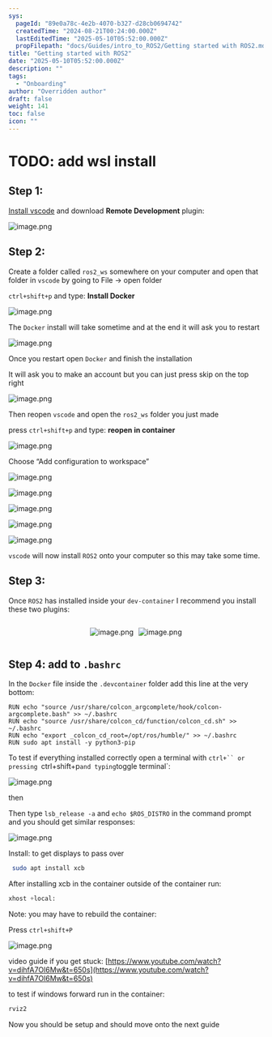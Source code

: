 ```yaml
---
sys:
  pageId: "89e0a78c-4e2b-4070-b327-d28cb0694742"
  createdTime: "2024-08-21T00:24:00.000Z"
  lastEditedTime: "2025-05-10T05:52:00.000Z"
  propFilepath: "docs/Guides/intro_to_ROS2/Getting started with ROS2.md"
title: "Getting started with ROS2"
date: "2025-05-10T05:52:00.000Z"
description: ""
tags:
  - "Onboarding"
author: "Overridden author"
draft: false
weight: 141
toc: false
icon: ""
---
```


# TODO: add wsl install

## Step 1:

[Install vscode](https://code.visualstudio.com/download) and download **Remote Development** plugin:

![image.png](https://prod-files-secure.s3.us-west-2.amazonaws.com/d518164a-d88e-44d1-a4ee-3adb3bd8bce0/efb52993-1881-4a40-b95e-6f020334f022/image.png?X-Amz-Algorithm=AWS4-HMAC-SHA256&X-Amz-Content-Sha256=UNSIGNED-PAYLOAD&X-Amz-Credential=ASIAZI2LB466SU52JFEO%2F20250513%2Fus-west-2%2Fs3%2Faws4_request&X-Amz-Date=20250513T070946Z&X-Amz-Expires=3600&X-Amz-Security-Token=IQoJb3JpZ2luX2VjED8aCXVzLXdlc3QtMiJGMEQCIBmJ%2B0jL1g0ry7QpLLSW1Z3VnFPm7iCA%2Fyk%2FADTkKF5eAiBqO%2BTsinAODhD5WqUPDVEG4vyaSW0%2BuU7MgKuSIJlVUyqIBAjo%2F%2F%2F%2F%2F%2F%2F%2F%2F%2F8BEAAaDDYzNzQyMzE4MzgwNSIMbWLetnV0XqeOWH4cKtwDl0q5hzKVJ1gY0vPJ13kPJDnTLC3l9jSXZU8xzLDV5OJk24KpHVzoCY041gsScWnUZx5sL8zjMJ1QiC6ei%2BwW0AgSWHjrmkIeMobH4Hma0TMGBFrLmL6ZHmPfJhi533adNy7X587jAQ%2BuwAnNQoGLeI%2B0bznOq3YrcAwX82cE27bN1yScrBYY3zUE1wWs4NoKKlhA8zokfYaLYJC2rgxQ5wah3ONCBSs1co2v3Gg9Qv88QaVjoOkVbBlBxNSCLAsFjAcvcR62%2FURpnKnLVBWaKf2PbJMvAmVgBMtI6sf1nhviO5KRYOXdKpUZBJ9zbDDn2cq7YQY8M26TKmzvYja3lDt2WwvhKIC8%2FHBVw%2FezqHYSFgJGCtjkG1zdrLyUthHTVjJoHj8CrvSrtEyhyhQgv3a0U%2F7%2BWQo7qK%2Fl1nINCnKN%2By9LyTwupdzRLF0DZGzvoP8AMHNs2%2F8pNV4ZEPyi4nb%2F%2BpnGicTRUbV3v%2BJmhBtSbOYRgxPIED0gEhauvgw700qynDr1F8%2ByKQHK%2FJyQANkr4mtxHyHfE0FWK3kUV0qYTJ0Gx3t%2BbT3OCfRenxwxU4jzf8Zq2FnI72jYp5QVdPppxmhkc5cemKH9axjfAEOPaPevHF3k%2FvDzjNUw%2FNmLwQY6pgFBaaEOI0zpgMENe2%2BE51WF22WQX74cicYQjG%2BLRmHEnc21DHAOO0RWc8S4spSTKQduS%2B6fIO9d8HM85AE7%2BrFMBwlvZ0DQQamMDSxAq9lNSWQ2UrS58yQtErKf5InXc9l8PKAJMcSHaZJKEDaX%2BWucuoPYoBP6pyw0LqzwOixg7DUnOXFKDpzKMs9i3xiyExAbBZ9u7WwgBNcyHM9JNQE1qZyWPqLA&X-Amz-Signature=d586410b83506677929572eb3150d65d4bef1a8769e1ee3d46dd21bcf7d3ecac&X-Amz-SignedHeaders=host&x-id=GetObject)

## Step 2:

Create a folder called `ros2_ws` somewhere on your computer and open that folder in `vscode` by going to File → open folder 

`ctrl+shift+p` and type: **Install Docker**

![image.png](https://prod-files-secure.s3.us-west-2.amazonaws.com/d518164a-d88e-44d1-a4ee-3adb3bd8bce0/2269dc0e-1cd5-47ff-bceb-c04ad9b2eab0/image.png?X-Amz-Algorithm=AWS4-HMAC-SHA256&X-Amz-Content-Sha256=UNSIGNED-PAYLOAD&X-Amz-Credential=ASIAZI2LB466SU52JFEO%2F20250513%2Fus-west-2%2Fs3%2Faws4_request&X-Amz-Date=20250513T070946Z&X-Amz-Expires=3600&X-Amz-Security-Token=IQoJb3JpZ2luX2VjED8aCXVzLXdlc3QtMiJGMEQCIBmJ%2B0jL1g0ry7QpLLSW1Z3VnFPm7iCA%2Fyk%2FADTkKF5eAiBqO%2BTsinAODhD5WqUPDVEG4vyaSW0%2BuU7MgKuSIJlVUyqIBAjo%2F%2F%2F%2F%2F%2F%2F%2F%2F%2F8BEAAaDDYzNzQyMzE4MzgwNSIMbWLetnV0XqeOWH4cKtwDl0q5hzKVJ1gY0vPJ13kPJDnTLC3l9jSXZU8xzLDV5OJk24KpHVzoCY041gsScWnUZx5sL8zjMJ1QiC6ei%2BwW0AgSWHjrmkIeMobH4Hma0TMGBFrLmL6ZHmPfJhi533adNy7X587jAQ%2BuwAnNQoGLeI%2B0bznOq3YrcAwX82cE27bN1yScrBYY3zUE1wWs4NoKKlhA8zokfYaLYJC2rgxQ5wah3ONCBSs1co2v3Gg9Qv88QaVjoOkVbBlBxNSCLAsFjAcvcR62%2FURpnKnLVBWaKf2PbJMvAmVgBMtI6sf1nhviO5KRYOXdKpUZBJ9zbDDn2cq7YQY8M26TKmzvYja3lDt2WwvhKIC8%2FHBVw%2FezqHYSFgJGCtjkG1zdrLyUthHTVjJoHj8CrvSrtEyhyhQgv3a0U%2F7%2BWQo7qK%2Fl1nINCnKN%2By9LyTwupdzRLF0DZGzvoP8AMHNs2%2F8pNV4ZEPyi4nb%2F%2BpnGicTRUbV3v%2BJmhBtSbOYRgxPIED0gEhauvgw700qynDr1F8%2ByKQHK%2FJyQANkr4mtxHyHfE0FWK3kUV0qYTJ0Gx3t%2BbT3OCfRenxwxU4jzf8Zq2FnI72jYp5QVdPppxmhkc5cemKH9axjfAEOPaPevHF3k%2FvDzjNUw%2FNmLwQY6pgFBaaEOI0zpgMENe2%2BE51WF22WQX74cicYQjG%2BLRmHEnc21DHAOO0RWc8S4spSTKQduS%2B6fIO9d8HM85AE7%2BrFMBwlvZ0DQQamMDSxAq9lNSWQ2UrS58yQtErKf5InXc9l8PKAJMcSHaZJKEDaX%2BWucuoPYoBP6pyw0LqzwOixg7DUnOXFKDpzKMs9i3xiyExAbBZ9u7WwgBNcyHM9JNQE1qZyWPqLA&X-Amz-Signature=a4ec0f7f615fd822ca2fbc1cb5353f957da12b3c89e547fb1a15ab38260935da&X-Amz-SignedHeaders=host&x-id=GetObject)

The `Docker` install will take sometime and at the end it will ask you to restart

![image.png](https://prod-files-secure.s3.us-west-2.amazonaws.com/d518164a-d88e-44d1-a4ee-3adb3bd8bce0/ed233f78-be33-4b1f-b89c-9c346c0e961e/image.png?X-Amz-Algorithm=AWS4-HMAC-SHA256&X-Amz-Content-Sha256=UNSIGNED-PAYLOAD&X-Amz-Credential=ASIAZI2LB466SU52JFEO%2F20250513%2Fus-west-2%2Fs3%2Faws4_request&X-Amz-Date=20250513T070946Z&X-Amz-Expires=3600&X-Amz-Security-Token=IQoJb3JpZ2luX2VjED8aCXVzLXdlc3QtMiJGMEQCIBmJ%2B0jL1g0ry7QpLLSW1Z3VnFPm7iCA%2Fyk%2FADTkKF5eAiBqO%2BTsinAODhD5WqUPDVEG4vyaSW0%2BuU7MgKuSIJlVUyqIBAjo%2F%2F%2F%2F%2F%2F%2F%2F%2F%2F8BEAAaDDYzNzQyMzE4MzgwNSIMbWLetnV0XqeOWH4cKtwDl0q5hzKVJ1gY0vPJ13kPJDnTLC3l9jSXZU8xzLDV5OJk24KpHVzoCY041gsScWnUZx5sL8zjMJ1QiC6ei%2BwW0AgSWHjrmkIeMobH4Hma0TMGBFrLmL6ZHmPfJhi533adNy7X587jAQ%2BuwAnNQoGLeI%2B0bznOq3YrcAwX82cE27bN1yScrBYY3zUE1wWs4NoKKlhA8zokfYaLYJC2rgxQ5wah3ONCBSs1co2v3Gg9Qv88QaVjoOkVbBlBxNSCLAsFjAcvcR62%2FURpnKnLVBWaKf2PbJMvAmVgBMtI6sf1nhviO5KRYOXdKpUZBJ9zbDDn2cq7YQY8M26TKmzvYja3lDt2WwvhKIC8%2FHBVw%2FezqHYSFgJGCtjkG1zdrLyUthHTVjJoHj8CrvSrtEyhyhQgv3a0U%2F7%2BWQo7qK%2Fl1nINCnKN%2By9LyTwupdzRLF0DZGzvoP8AMHNs2%2F8pNV4ZEPyi4nb%2F%2BpnGicTRUbV3v%2BJmhBtSbOYRgxPIED0gEhauvgw700qynDr1F8%2ByKQHK%2FJyQANkr4mtxHyHfE0FWK3kUV0qYTJ0Gx3t%2BbT3OCfRenxwxU4jzf8Zq2FnI72jYp5QVdPppxmhkc5cemKH9axjfAEOPaPevHF3k%2FvDzjNUw%2FNmLwQY6pgFBaaEOI0zpgMENe2%2BE51WF22WQX74cicYQjG%2BLRmHEnc21DHAOO0RWc8S4spSTKQduS%2B6fIO9d8HM85AE7%2BrFMBwlvZ0DQQamMDSxAq9lNSWQ2UrS58yQtErKf5InXc9l8PKAJMcSHaZJKEDaX%2BWucuoPYoBP6pyw0LqzwOixg7DUnOXFKDpzKMs9i3xiyExAbBZ9u7WwgBNcyHM9JNQE1qZyWPqLA&X-Amz-Signature=29d4507fec82683d6116ddf2a89c1fa1a34cbd57183c693b00540df813c0bed4&X-Amz-SignedHeaders=host&x-id=GetObject)

Once you restart open `Docker` and finish the installation

It will ask you to make an account but you can just press skip on the top right

![image.png](https://prod-files-secure.s3.us-west-2.amazonaws.com/d518164a-d88e-44d1-a4ee-3adb3bd8bce0/21010ad9-1659-4fd9-9f59-9932a09b2a3d/image.png?X-Amz-Algorithm=AWS4-HMAC-SHA256&X-Amz-Content-Sha256=UNSIGNED-PAYLOAD&X-Amz-Credential=ASIAZI2LB466SU52JFEO%2F20250513%2Fus-west-2%2Fs3%2Faws4_request&X-Amz-Date=20250513T070946Z&X-Amz-Expires=3600&X-Amz-Security-Token=IQoJb3JpZ2luX2VjED8aCXVzLXdlc3QtMiJGMEQCIBmJ%2B0jL1g0ry7QpLLSW1Z3VnFPm7iCA%2Fyk%2FADTkKF5eAiBqO%2BTsinAODhD5WqUPDVEG4vyaSW0%2BuU7MgKuSIJlVUyqIBAjo%2F%2F%2F%2F%2F%2F%2F%2F%2F%2F8BEAAaDDYzNzQyMzE4MzgwNSIMbWLetnV0XqeOWH4cKtwDl0q5hzKVJ1gY0vPJ13kPJDnTLC3l9jSXZU8xzLDV5OJk24KpHVzoCY041gsScWnUZx5sL8zjMJ1QiC6ei%2BwW0AgSWHjrmkIeMobH4Hma0TMGBFrLmL6ZHmPfJhi533adNy7X587jAQ%2BuwAnNQoGLeI%2B0bznOq3YrcAwX82cE27bN1yScrBYY3zUE1wWs4NoKKlhA8zokfYaLYJC2rgxQ5wah3ONCBSs1co2v3Gg9Qv88QaVjoOkVbBlBxNSCLAsFjAcvcR62%2FURpnKnLVBWaKf2PbJMvAmVgBMtI6sf1nhviO5KRYOXdKpUZBJ9zbDDn2cq7YQY8M26TKmzvYja3lDt2WwvhKIC8%2FHBVw%2FezqHYSFgJGCtjkG1zdrLyUthHTVjJoHj8CrvSrtEyhyhQgv3a0U%2F7%2BWQo7qK%2Fl1nINCnKN%2By9LyTwupdzRLF0DZGzvoP8AMHNs2%2F8pNV4ZEPyi4nb%2F%2BpnGicTRUbV3v%2BJmhBtSbOYRgxPIED0gEhauvgw700qynDr1F8%2ByKQHK%2FJyQANkr4mtxHyHfE0FWK3kUV0qYTJ0Gx3t%2BbT3OCfRenxwxU4jzf8Zq2FnI72jYp5QVdPppxmhkc5cemKH9axjfAEOPaPevHF3k%2FvDzjNUw%2FNmLwQY6pgFBaaEOI0zpgMENe2%2BE51WF22WQX74cicYQjG%2BLRmHEnc21DHAOO0RWc8S4spSTKQduS%2B6fIO9d8HM85AE7%2BrFMBwlvZ0DQQamMDSxAq9lNSWQ2UrS58yQtErKf5InXc9l8PKAJMcSHaZJKEDaX%2BWucuoPYoBP6pyw0LqzwOixg7DUnOXFKDpzKMs9i3xiyExAbBZ9u7WwgBNcyHM9JNQE1qZyWPqLA&X-Amz-Signature=452326525e03988cf04a6a2046521160a2ffff6f16acdc352eb5551a7a29e77b&X-Amz-SignedHeaders=host&x-id=GetObject)

Then reopen `vscode` and open the `ros2_ws` folder you just made

press `ctrl+shift+p` and type: **reopen in container**

![image.png](https://prod-files-secure.s3.us-west-2.amazonaws.com/d518164a-d88e-44d1-a4ee-3adb3bd8bce0/4e93b8c2-41ad-488c-8095-c74205196118/image.png?X-Amz-Algorithm=AWS4-HMAC-SHA256&X-Amz-Content-Sha256=UNSIGNED-PAYLOAD&X-Amz-Credential=ASIAZI2LB466SU52JFEO%2F20250513%2Fus-west-2%2Fs3%2Faws4_request&X-Amz-Date=20250513T070946Z&X-Amz-Expires=3600&X-Amz-Security-Token=IQoJb3JpZ2luX2VjED8aCXVzLXdlc3QtMiJGMEQCIBmJ%2B0jL1g0ry7QpLLSW1Z3VnFPm7iCA%2Fyk%2FADTkKF5eAiBqO%2BTsinAODhD5WqUPDVEG4vyaSW0%2BuU7MgKuSIJlVUyqIBAjo%2F%2F%2F%2F%2F%2F%2F%2F%2F%2F8BEAAaDDYzNzQyMzE4MzgwNSIMbWLetnV0XqeOWH4cKtwDl0q5hzKVJ1gY0vPJ13kPJDnTLC3l9jSXZU8xzLDV5OJk24KpHVzoCY041gsScWnUZx5sL8zjMJ1QiC6ei%2BwW0AgSWHjrmkIeMobH4Hma0TMGBFrLmL6ZHmPfJhi533adNy7X587jAQ%2BuwAnNQoGLeI%2B0bznOq3YrcAwX82cE27bN1yScrBYY3zUE1wWs4NoKKlhA8zokfYaLYJC2rgxQ5wah3ONCBSs1co2v3Gg9Qv88QaVjoOkVbBlBxNSCLAsFjAcvcR62%2FURpnKnLVBWaKf2PbJMvAmVgBMtI6sf1nhviO5KRYOXdKpUZBJ9zbDDn2cq7YQY8M26TKmzvYja3lDt2WwvhKIC8%2FHBVw%2FezqHYSFgJGCtjkG1zdrLyUthHTVjJoHj8CrvSrtEyhyhQgv3a0U%2F7%2BWQo7qK%2Fl1nINCnKN%2By9LyTwupdzRLF0DZGzvoP8AMHNs2%2F8pNV4ZEPyi4nb%2F%2BpnGicTRUbV3v%2BJmhBtSbOYRgxPIED0gEhauvgw700qynDr1F8%2ByKQHK%2FJyQANkr4mtxHyHfE0FWK3kUV0qYTJ0Gx3t%2BbT3OCfRenxwxU4jzf8Zq2FnI72jYp5QVdPppxmhkc5cemKH9axjfAEOPaPevHF3k%2FvDzjNUw%2FNmLwQY6pgFBaaEOI0zpgMENe2%2BE51WF22WQX74cicYQjG%2BLRmHEnc21DHAOO0RWc8S4spSTKQduS%2B6fIO9d8HM85AE7%2BrFMBwlvZ0DQQamMDSxAq9lNSWQ2UrS58yQtErKf5InXc9l8PKAJMcSHaZJKEDaX%2BWucuoPYoBP6pyw0LqzwOixg7DUnOXFKDpzKMs9i3xiyExAbBZ9u7WwgBNcyHM9JNQE1qZyWPqLA&X-Amz-Signature=08f1c6cc6c412b2ab33425ccc7d6cd02807b722f08c2add7182e4f7cd7e1d1b9&X-Amz-SignedHeaders=host&x-id=GetObject)

Choose “Add configuration to workspace”

![image.png](https://prod-files-secure.s3.us-west-2.amazonaws.com/d518164a-d88e-44d1-a4ee-3adb3bd8bce0/9560b282-5060-4989-ba37-97e7b2c22476/image.png?X-Amz-Algorithm=AWS4-HMAC-SHA256&X-Amz-Content-Sha256=UNSIGNED-PAYLOAD&X-Amz-Credential=ASIAZI2LB466SU52JFEO%2F20250513%2Fus-west-2%2Fs3%2Faws4_request&X-Amz-Date=20250513T070946Z&X-Amz-Expires=3600&X-Amz-Security-Token=IQoJb3JpZ2luX2VjED8aCXVzLXdlc3QtMiJGMEQCIBmJ%2B0jL1g0ry7QpLLSW1Z3VnFPm7iCA%2Fyk%2FADTkKF5eAiBqO%2BTsinAODhD5WqUPDVEG4vyaSW0%2BuU7MgKuSIJlVUyqIBAjo%2F%2F%2F%2F%2F%2F%2F%2F%2F%2F8BEAAaDDYzNzQyMzE4MzgwNSIMbWLetnV0XqeOWH4cKtwDl0q5hzKVJ1gY0vPJ13kPJDnTLC3l9jSXZU8xzLDV5OJk24KpHVzoCY041gsScWnUZx5sL8zjMJ1QiC6ei%2BwW0AgSWHjrmkIeMobH4Hma0TMGBFrLmL6ZHmPfJhi533adNy7X587jAQ%2BuwAnNQoGLeI%2B0bznOq3YrcAwX82cE27bN1yScrBYY3zUE1wWs4NoKKlhA8zokfYaLYJC2rgxQ5wah3ONCBSs1co2v3Gg9Qv88QaVjoOkVbBlBxNSCLAsFjAcvcR62%2FURpnKnLVBWaKf2PbJMvAmVgBMtI6sf1nhviO5KRYOXdKpUZBJ9zbDDn2cq7YQY8M26TKmzvYja3lDt2WwvhKIC8%2FHBVw%2FezqHYSFgJGCtjkG1zdrLyUthHTVjJoHj8CrvSrtEyhyhQgv3a0U%2F7%2BWQo7qK%2Fl1nINCnKN%2By9LyTwupdzRLF0DZGzvoP8AMHNs2%2F8pNV4ZEPyi4nb%2F%2BpnGicTRUbV3v%2BJmhBtSbOYRgxPIED0gEhauvgw700qynDr1F8%2ByKQHK%2FJyQANkr4mtxHyHfE0FWK3kUV0qYTJ0Gx3t%2BbT3OCfRenxwxU4jzf8Zq2FnI72jYp5QVdPppxmhkc5cemKH9axjfAEOPaPevHF3k%2FvDzjNUw%2FNmLwQY6pgFBaaEOI0zpgMENe2%2BE51WF22WQX74cicYQjG%2BLRmHEnc21DHAOO0RWc8S4spSTKQduS%2B6fIO9d8HM85AE7%2BrFMBwlvZ0DQQamMDSxAq9lNSWQ2UrS58yQtErKf5InXc9l8PKAJMcSHaZJKEDaX%2BWucuoPYoBP6pyw0LqzwOixg7DUnOXFKDpzKMs9i3xiyExAbBZ9u7WwgBNcyHM9JNQE1qZyWPqLA&X-Amz-Signature=92a8e142df4a3a86c9628b7ca93f5c228d68cffbb7489e275d64381bdbb9fc36&X-Amz-SignedHeaders=host&x-id=GetObject)

![image.png](https://prod-files-secure.s3.us-west-2.amazonaws.com/d518164a-d88e-44d1-a4ee-3adb3bd8bce0/2ee63f81-886b-48e8-a553-dc6e5eac99e4/image.png?X-Amz-Algorithm=AWS4-HMAC-SHA256&X-Amz-Content-Sha256=UNSIGNED-PAYLOAD&X-Amz-Credential=ASIAZI2LB466SU52JFEO%2F20250513%2Fus-west-2%2Fs3%2Faws4_request&X-Amz-Date=20250513T070946Z&X-Amz-Expires=3600&X-Amz-Security-Token=IQoJb3JpZ2luX2VjED8aCXVzLXdlc3QtMiJGMEQCIBmJ%2B0jL1g0ry7QpLLSW1Z3VnFPm7iCA%2Fyk%2FADTkKF5eAiBqO%2BTsinAODhD5WqUPDVEG4vyaSW0%2BuU7MgKuSIJlVUyqIBAjo%2F%2F%2F%2F%2F%2F%2F%2F%2F%2F8BEAAaDDYzNzQyMzE4MzgwNSIMbWLetnV0XqeOWH4cKtwDl0q5hzKVJ1gY0vPJ13kPJDnTLC3l9jSXZU8xzLDV5OJk24KpHVzoCY041gsScWnUZx5sL8zjMJ1QiC6ei%2BwW0AgSWHjrmkIeMobH4Hma0TMGBFrLmL6ZHmPfJhi533adNy7X587jAQ%2BuwAnNQoGLeI%2B0bznOq3YrcAwX82cE27bN1yScrBYY3zUE1wWs4NoKKlhA8zokfYaLYJC2rgxQ5wah3ONCBSs1co2v3Gg9Qv88QaVjoOkVbBlBxNSCLAsFjAcvcR62%2FURpnKnLVBWaKf2PbJMvAmVgBMtI6sf1nhviO5KRYOXdKpUZBJ9zbDDn2cq7YQY8M26TKmzvYja3lDt2WwvhKIC8%2FHBVw%2FezqHYSFgJGCtjkG1zdrLyUthHTVjJoHj8CrvSrtEyhyhQgv3a0U%2F7%2BWQo7qK%2Fl1nINCnKN%2By9LyTwupdzRLF0DZGzvoP8AMHNs2%2F8pNV4ZEPyi4nb%2F%2BpnGicTRUbV3v%2BJmhBtSbOYRgxPIED0gEhauvgw700qynDr1F8%2ByKQHK%2FJyQANkr4mtxHyHfE0FWK3kUV0qYTJ0Gx3t%2BbT3OCfRenxwxU4jzf8Zq2FnI72jYp5QVdPppxmhkc5cemKH9axjfAEOPaPevHF3k%2FvDzjNUw%2FNmLwQY6pgFBaaEOI0zpgMENe2%2BE51WF22WQX74cicYQjG%2BLRmHEnc21DHAOO0RWc8S4spSTKQduS%2B6fIO9d8HM85AE7%2BrFMBwlvZ0DQQamMDSxAq9lNSWQ2UrS58yQtErKf5InXc9l8PKAJMcSHaZJKEDaX%2BWucuoPYoBP6pyw0LqzwOixg7DUnOXFKDpzKMs9i3xiyExAbBZ9u7WwgBNcyHM9JNQE1qZyWPqLA&X-Amz-Signature=cf66ab3d24eb4e10fa2605415c01d63189645f74c19014ec308ae0f325d68e42&X-Amz-SignedHeaders=host&x-id=GetObject)

![image.png](https://prod-files-secure.s3.us-west-2.amazonaws.com/d518164a-d88e-44d1-a4ee-3adb3bd8bce0/ae1580b2-b048-407e-aed9-b584224a7a04/image.png?X-Amz-Algorithm=AWS4-HMAC-SHA256&X-Amz-Content-Sha256=UNSIGNED-PAYLOAD&X-Amz-Credential=ASIAZI2LB466SU52JFEO%2F20250513%2Fus-west-2%2Fs3%2Faws4_request&X-Amz-Date=20250513T070946Z&X-Amz-Expires=3600&X-Amz-Security-Token=IQoJb3JpZ2luX2VjED8aCXVzLXdlc3QtMiJGMEQCIBmJ%2B0jL1g0ry7QpLLSW1Z3VnFPm7iCA%2Fyk%2FADTkKF5eAiBqO%2BTsinAODhD5WqUPDVEG4vyaSW0%2BuU7MgKuSIJlVUyqIBAjo%2F%2F%2F%2F%2F%2F%2F%2F%2F%2F8BEAAaDDYzNzQyMzE4MzgwNSIMbWLetnV0XqeOWH4cKtwDl0q5hzKVJ1gY0vPJ13kPJDnTLC3l9jSXZU8xzLDV5OJk24KpHVzoCY041gsScWnUZx5sL8zjMJ1QiC6ei%2BwW0AgSWHjrmkIeMobH4Hma0TMGBFrLmL6ZHmPfJhi533adNy7X587jAQ%2BuwAnNQoGLeI%2B0bznOq3YrcAwX82cE27bN1yScrBYY3zUE1wWs4NoKKlhA8zokfYaLYJC2rgxQ5wah3ONCBSs1co2v3Gg9Qv88QaVjoOkVbBlBxNSCLAsFjAcvcR62%2FURpnKnLVBWaKf2PbJMvAmVgBMtI6sf1nhviO5KRYOXdKpUZBJ9zbDDn2cq7YQY8M26TKmzvYja3lDt2WwvhKIC8%2FHBVw%2FezqHYSFgJGCtjkG1zdrLyUthHTVjJoHj8CrvSrtEyhyhQgv3a0U%2F7%2BWQo7qK%2Fl1nINCnKN%2By9LyTwupdzRLF0DZGzvoP8AMHNs2%2F8pNV4ZEPyi4nb%2F%2BpnGicTRUbV3v%2BJmhBtSbOYRgxPIED0gEhauvgw700qynDr1F8%2ByKQHK%2FJyQANkr4mtxHyHfE0FWK3kUV0qYTJ0Gx3t%2BbT3OCfRenxwxU4jzf8Zq2FnI72jYp5QVdPppxmhkc5cemKH9axjfAEOPaPevHF3k%2FvDzjNUw%2FNmLwQY6pgFBaaEOI0zpgMENe2%2BE51WF22WQX74cicYQjG%2BLRmHEnc21DHAOO0RWc8S4spSTKQduS%2B6fIO9d8HM85AE7%2BrFMBwlvZ0DQQamMDSxAq9lNSWQ2UrS58yQtErKf5InXc9l8PKAJMcSHaZJKEDaX%2BWucuoPYoBP6pyw0LqzwOixg7DUnOXFKDpzKMs9i3xiyExAbBZ9u7WwgBNcyHM9JNQE1qZyWPqLA&X-Amz-Signature=acd91077c6a859facd40cf5771ac7e69b85f5204373c795ca01c13b640d4cde0&X-Amz-SignedHeaders=host&x-id=GetObject)

![image.png](https://prod-files-secure.s3.us-west-2.amazonaws.com/d518164a-d88e-44d1-a4ee-3adb3bd8bce0/53255b28-f75e-430f-b9e3-c0ac8577e42b/image.png?X-Amz-Algorithm=AWS4-HMAC-SHA256&X-Amz-Content-Sha256=UNSIGNED-PAYLOAD&X-Amz-Credential=ASIAZI2LB466SU52JFEO%2F20250513%2Fus-west-2%2Fs3%2Faws4_request&X-Amz-Date=20250513T070946Z&X-Amz-Expires=3600&X-Amz-Security-Token=IQoJb3JpZ2luX2VjED8aCXVzLXdlc3QtMiJGMEQCIBmJ%2B0jL1g0ry7QpLLSW1Z3VnFPm7iCA%2Fyk%2FADTkKF5eAiBqO%2BTsinAODhD5WqUPDVEG4vyaSW0%2BuU7MgKuSIJlVUyqIBAjo%2F%2F%2F%2F%2F%2F%2F%2F%2F%2F8BEAAaDDYzNzQyMzE4MzgwNSIMbWLetnV0XqeOWH4cKtwDl0q5hzKVJ1gY0vPJ13kPJDnTLC3l9jSXZU8xzLDV5OJk24KpHVzoCY041gsScWnUZx5sL8zjMJ1QiC6ei%2BwW0AgSWHjrmkIeMobH4Hma0TMGBFrLmL6ZHmPfJhi533adNy7X587jAQ%2BuwAnNQoGLeI%2B0bznOq3YrcAwX82cE27bN1yScrBYY3zUE1wWs4NoKKlhA8zokfYaLYJC2rgxQ5wah3ONCBSs1co2v3Gg9Qv88QaVjoOkVbBlBxNSCLAsFjAcvcR62%2FURpnKnLVBWaKf2PbJMvAmVgBMtI6sf1nhviO5KRYOXdKpUZBJ9zbDDn2cq7YQY8M26TKmzvYja3lDt2WwvhKIC8%2FHBVw%2FezqHYSFgJGCtjkG1zdrLyUthHTVjJoHj8CrvSrtEyhyhQgv3a0U%2F7%2BWQo7qK%2Fl1nINCnKN%2By9LyTwupdzRLF0DZGzvoP8AMHNs2%2F8pNV4ZEPyi4nb%2F%2BpnGicTRUbV3v%2BJmhBtSbOYRgxPIED0gEhauvgw700qynDr1F8%2ByKQHK%2FJyQANkr4mtxHyHfE0FWK3kUV0qYTJ0Gx3t%2BbT3OCfRenxwxU4jzf8Zq2FnI72jYp5QVdPppxmhkc5cemKH9axjfAEOPaPevHF3k%2FvDzjNUw%2FNmLwQY6pgFBaaEOI0zpgMENe2%2BE51WF22WQX74cicYQjG%2BLRmHEnc21DHAOO0RWc8S4spSTKQduS%2B6fIO9d8HM85AE7%2BrFMBwlvZ0DQQamMDSxAq9lNSWQ2UrS58yQtErKf5InXc9l8PKAJMcSHaZJKEDaX%2BWucuoPYoBP6pyw0LqzwOixg7DUnOXFKDpzKMs9i3xiyExAbBZ9u7WwgBNcyHM9JNQE1qZyWPqLA&X-Amz-Signature=cb92b30754281456a9ff388aa58d55394d63b87121dbe7e69fea905bd3abbc7e&X-Amz-SignedHeaders=host&x-id=GetObject)

![image.png](https://prod-files-secure.s3.us-west-2.amazonaws.com/d518164a-d88e-44d1-a4ee-3adb3bd8bce0/7c562767-5af9-4ffb-97d1-327bcdf4ee00/image.png?X-Amz-Algorithm=AWS4-HMAC-SHA256&X-Amz-Content-Sha256=UNSIGNED-PAYLOAD&X-Amz-Credential=ASIAZI2LB466SU52JFEO%2F20250513%2Fus-west-2%2Fs3%2Faws4_request&X-Amz-Date=20250513T070946Z&X-Amz-Expires=3600&X-Amz-Security-Token=IQoJb3JpZ2luX2VjED8aCXVzLXdlc3QtMiJGMEQCIBmJ%2B0jL1g0ry7QpLLSW1Z3VnFPm7iCA%2Fyk%2FADTkKF5eAiBqO%2BTsinAODhD5WqUPDVEG4vyaSW0%2BuU7MgKuSIJlVUyqIBAjo%2F%2F%2F%2F%2F%2F%2F%2F%2F%2F8BEAAaDDYzNzQyMzE4MzgwNSIMbWLetnV0XqeOWH4cKtwDl0q5hzKVJ1gY0vPJ13kPJDnTLC3l9jSXZU8xzLDV5OJk24KpHVzoCY041gsScWnUZx5sL8zjMJ1QiC6ei%2BwW0AgSWHjrmkIeMobH4Hma0TMGBFrLmL6ZHmPfJhi533adNy7X587jAQ%2BuwAnNQoGLeI%2B0bznOq3YrcAwX82cE27bN1yScrBYY3zUE1wWs4NoKKlhA8zokfYaLYJC2rgxQ5wah3ONCBSs1co2v3Gg9Qv88QaVjoOkVbBlBxNSCLAsFjAcvcR62%2FURpnKnLVBWaKf2PbJMvAmVgBMtI6sf1nhviO5KRYOXdKpUZBJ9zbDDn2cq7YQY8M26TKmzvYja3lDt2WwvhKIC8%2FHBVw%2FezqHYSFgJGCtjkG1zdrLyUthHTVjJoHj8CrvSrtEyhyhQgv3a0U%2F7%2BWQo7qK%2Fl1nINCnKN%2By9LyTwupdzRLF0DZGzvoP8AMHNs2%2F8pNV4ZEPyi4nb%2F%2BpnGicTRUbV3v%2BJmhBtSbOYRgxPIED0gEhauvgw700qynDr1F8%2ByKQHK%2FJyQANkr4mtxHyHfE0FWK3kUV0qYTJ0Gx3t%2BbT3OCfRenxwxU4jzf8Zq2FnI72jYp5QVdPppxmhkc5cemKH9axjfAEOPaPevHF3k%2FvDzjNUw%2FNmLwQY6pgFBaaEOI0zpgMENe2%2BE51WF22WQX74cicYQjG%2BLRmHEnc21DHAOO0RWc8S4spSTKQduS%2B6fIO9d8HM85AE7%2BrFMBwlvZ0DQQamMDSxAq9lNSWQ2UrS58yQtErKf5InXc9l8PKAJMcSHaZJKEDaX%2BWucuoPYoBP6pyw0LqzwOixg7DUnOXFKDpzKMs9i3xiyExAbBZ9u7WwgBNcyHM9JNQE1qZyWPqLA&X-Amz-Signature=8063abc5133addbadfbd43bbe9c5b5ac4a84d60079721ab8599d1ac92063b0d4&X-Amz-SignedHeaders=host&x-id=GetObject)

`vscode` will now install `ROS2` onto your computer so this may take some time.

## Step 3:

Once `ROS2` has installed inside your `dev-container` I recommend you install these two plugins:

<div style="display: flex;flex-direction: row; column-gap:10px; max-width: 630px;justify-content: center;">
<div>

![image.png](https://prod-files-secure.s3.us-west-2.amazonaws.com/d518164a-d88e-44d1-a4ee-3adb3bd8bce0/3fc3d550-5a54-4ba1-ba6b-faa01cdb7369/image.png?X-Amz-Algorithm=AWS4-HMAC-SHA256&X-Amz-Content-Sha256=UNSIGNED-PAYLOAD&X-Amz-Credential=ASIAZI2LB466Q5UM2MDX%2F20250513%2Fus-west-2%2Fs3%2Faws4_request&X-Amz-Date=20250513T070950Z&X-Amz-Expires=3600&X-Amz-Security-Token=IQoJb3JpZ2luX2VjED8aCXVzLXdlc3QtMiJHMEUCIEbvVPcOMqyJLdfiAW2%2FeQeSkSbX%2BlpFF2zyb9kI1IxnAiEAwQCSEysGSvUJqodspuCGOzaJqkCGs9%2F1V9YiVjTozoUqiAQI6P%2F%2F%2F%2F%2F%2F%2F%2F%2F%2FARAAGgw2Mzc0MjMxODM4MDUiDKp0JmaZI%2BvUibFFJyrcA44ZahAsmiaIa1EZodPjJDdBQyMY%2Bth94qTihj4ODgqfZ182h6B4GG4I%2BMF36y0UOk%2BD0XgcTCmHhaEgEPZ5NZdWNvoeoIFs%2B%2BbzyZsUxofReb%2BodTj1M3JOwhliBC8rb%2B1XW8O3kA5Nq11Udl9WSfaJ%2FyPQESWtROh74TJxiyubY7CkrXXVBjP9jtyX9o7uS9bAyR8D4vsPSRlozLHQw3Edh6YPJ8yD7bNx8ypTbxo1Gg5s32JvUcyLj9dTw6Ya2yNfKDU1zAK%2BzYB4sfiNbBBLZRyfirfGHKzHBscE0dEREbpvbYSuaP6c2BjCq%2BDntlq5kn6bfp%2BCHXxCLtL6YFDCOWqov%2BrUiEAr7%2BkIfl9zy6qiXe1RCSTpBEI5my%2BJ8uemrZ0QdmSrkMOj4MkxZwhGJcUELgQlPgcEo9avlFOmRVDuXiGXmA1e9x8PZPK%2FMuZwmcPi5C4XsosrQybw%2BPYoFf3xch3vm%2FQdPFKxKxYqbKLnfrPl3%2F56W667zzvz6nyRGlj3dDvUsON%2FMABRTFCiRbf22oBND4rctnWJsPgcGcGpDYqkxvaA4h6UKzpgUqOCxv2gqXrfQP8XKFQixcZifl6jv%2BrBpFQbIGZqFmEIGZSdXW%2F1%2FwEgFdz0MMPai8EGOqUBqjt9ugJQOUbZLw73yohRvbxImbJ5sznWU0RTB0CBKOLdMyfYeM9DC55Cdw00WovZEXw5IhweCBy50vppkr4kEMFSip5215x%2FJ4dvSGqTmH3NuA%2FhDJZjvFuau97AA3JGyzpFlkG1gSQJUdyC4Q3U38bP9zoctlAacBWrJ0H1D7%2BdrLmZOWmWOJNJ5l72%2FmjlN5%2BSGk%2FwgqaL4yiJWTGB6wqFU%2BZn&X-Amz-Signature=cc3aaa831857647105552a5238825ef3a067a3773a4a2fc1ebbeb903095da542&X-Amz-SignedHeaders=host&x-id=GetObject)

</div>
<div>

![image.png](https://prod-files-secure.s3.us-west-2.amazonaws.com/d518164a-d88e-44d1-a4ee-3adb3bd8bce0/d994cc66-13c2-4093-a5a3-f84cf4601a82/image.png?X-Amz-Algorithm=AWS4-HMAC-SHA256&X-Amz-Content-Sha256=UNSIGNED-PAYLOAD&X-Amz-Credential=ASIAZI2LB466QPI3K5D6%2F20250513%2Fus-west-2%2Fs3%2Faws4_request&X-Amz-Date=20250513T070951Z&X-Amz-Expires=3600&X-Amz-Security-Token=IQoJb3JpZ2luX2VjED8aCXVzLXdlc3QtMiJGMEQCIGbQZ84n8E5KO5OEYLfAXGJbe%2Fb%2BJBAik%2BocrXFceoSiAiB4%2FII5ubRWs1b%2FYf9HpR%2FF357BSskcyeY6QSdqhin8LiqIBAjo%2F%2F%2F%2F%2F%2F%2F%2F%2F%2F8BEAAaDDYzNzQyMzE4MzgwNSIM%2BoCmHjX2MWhWqDfmKtwDRvAQhoG9s72pPVOwXyhCYmPD%2F1FgMOVObtLeBzrA3iaZiLtsNvcbeg4YLXFYGeWF1pYpqLGxp2qP3WoofjmBn%2F%2B6pBlF%2FUH8V%2BeaJ%2Bn0elgYILYy5ZUr%2B%2BAmMixil0xWqxXcoklbzvQ0Jc7DYklLdJ8Y5GaA274slswuYZmZXvRtJtfOzOZJopDKTlspKYIQx6UQpfRdkWouHhqKCXS9J%2BfPZgYjY8Pg7RcsoG%2Fkrd%2FbCIqPjTIXInHu7SbdVOtAQF3%2FZPNAtrMDcAiln8Z8AOgpQwAOVbr8%2BoeTBiAidherQxrpvpRyrc1WdeZKpqb9KAlI%2Fhn5h4KYE1In514OWDrGvylps6%2FW8T72nLpmpeO6vE1kHAGHfrk2o2NvvGRW7br2cUNN7U4YkRzgRRzVtIkztVsHQkpnNQG7hXlw3Xh2F6CHuMu61IzYk8ek85dfU2pOjYogT6Qb0e%2Bmdd8U%2FWBGKzVjZGIERhcFEGkr1xY9kW5cyUTzgIjngigJjNbi0M1keMiXgXkzg5Jmn5Vxlozbow7CMrWNNSz3J%2BKfAUhKAUU27cm9neMJj1y8U6i6UHaOCi9LJMPHFdr0kFoq9%2F5Ybw1q%2Fw3P1j7ruVp3NJypaNQx4cGDbCGz6C8wlNqLwQY6pgGF7P%2BAnYuoYkDvKvo07AQnieO9e8Op1DCxkIEHM2wja1LujyJQumlr%2BY92xAyD4KsW0ayLg0Gn1T2SMDn6YDWbssTzLk0AHe2d0ucyTrBkz7xm6ASYh7nCGs18jZhHkELJFSM5%2F4p2vf1oQfVKxgLsatMC6o%2FbijEqR1e2nXyB1%2F6GUChTpu2wH9n54Q7R2PMPhdR0e3E7K%2B6RwUNfen0vsxsugLR2&X-Amz-Signature=8951b4fc54507a3320d0c7d9d4dd989f30002e40c3d4c7cf3a9c269b53846adf&X-Amz-SignedHeaders=host&x-id=GetObject)

</div>
</div>

## Step 4: add to `.bashrc`

In the `Docker` file inside the `.devcontainer` folder add this line at the very bottom: 

```docker
RUN echo "source /usr/share/colcon_argcomplete/hook/colcon-argcomplete.bash" >> ~/.bashrc
RUN echo "source /usr/share/colcon_cd/function/colcon_cd.sh" >> ~/.bashrc
RUN echo "export _colcon_cd_root=/opt/ros/humble/" >> ~/.bashrc
RUN sudo apt install -y python3-pip 
```

To test if everything installed correctly open a terminal with `ctrl+`` or pressing `ctrl+shift+p` and typing `toggle terminal`:

![image.png](https://prod-files-secure.s3.us-west-2.amazonaws.com/d518164a-d88e-44d1-a4ee-3adb3bd8bce0/6a4943d8-b04e-4c02-9a58-775f3384d1a5/image.png?X-Amz-Algorithm=AWS4-HMAC-SHA256&X-Amz-Content-Sha256=UNSIGNED-PAYLOAD&X-Amz-Credential=ASIAZI2LB466SU52JFEO%2F20250513%2Fus-west-2%2Fs3%2Faws4_request&X-Amz-Date=20250513T070946Z&X-Amz-Expires=3600&X-Amz-Security-Token=IQoJb3JpZ2luX2VjED8aCXVzLXdlc3QtMiJGMEQCIBmJ%2B0jL1g0ry7QpLLSW1Z3VnFPm7iCA%2Fyk%2FADTkKF5eAiBqO%2BTsinAODhD5WqUPDVEG4vyaSW0%2BuU7MgKuSIJlVUyqIBAjo%2F%2F%2F%2F%2F%2F%2F%2F%2F%2F8BEAAaDDYzNzQyMzE4MzgwNSIMbWLetnV0XqeOWH4cKtwDl0q5hzKVJ1gY0vPJ13kPJDnTLC3l9jSXZU8xzLDV5OJk24KpHVzoCY041gsScWnUZx5sL8zjMJ1QiC6ei%2BwW0AgSWHjrmkIeMobH4Hma0TMGBFrLmL6ZHmPfJhi533adNy7X587jAQ%2BuwAnNQoGLeI%2B0bznOq3YrcAwX82cE27bN1yScrBYY3zUE1wWs4NoKKlhA8zokfYaLYJC2rgxQ5wah3ONCBSs1co2v3Gg9Qv88QaVjoOkVbBlBxNSCLAsFjAcvcR62%2FURpnKnLVBWaKf2PbJMvAmVgBMtI6sf1nhviO5KRYOXdKpUZBJ9zbDDn2cq7YQY8M26TKmzvYja3lDt2WwvhKIC8%2FHBVw%2FezqHYSFgJGCtjkG1zdrLyUthHTVjJoHj8CrvSrtEyhyhQgv3a0U%2F7%2BWQo7qK%2Fl1nINCnKN%2By9LyTwupdzRLF0DZGzvoP8AMHNs2%2F8pNV4ZEPyi4nb%2F%2BpnGicTRUbV3v%2BJmhBtSbOYRgxPIED0gEhauvgw700qynDr1F8%2ByKQHK%2FJyQANkr4mtxHyHfE0FWK3kUV0qYTJ0Gx3t%2BbT3OCfRenxwxU4jzf8Zq2FnI72jYp5QVdPppxmhkc5cemKH9axjfAEOPaPevHF3k%2FvDzjNUw%2FNmLwQY6pgFBaaEOI0zpgMENe2%2BE51WF22WQX74cicYQjG%2BLRmHEnc21DHAOO0RWc8S4spSTKQduS%2B6fIO9d8HM85AE7%2BrFMBwlvZ0DQQamMDSxAq9lNSWQ2UrS58yQtErKf5InXc9l8PKAJMcSHaZJKEDaX%2BWucuoPYoBP6pyw0LqzwOixg7DUnOXFKDpzKMs9i3xiyExAbBZ9u7WwgBNcyHM9JNQE1qZyWPqLA&X-Amz-Signature=ab99654ee200bb59b4812b1920363f0cd2e2bf5a31817325f634d2e3fc570666&X-Amz-SignedHeaders=host&x-id=GetObject)

then 

Then type `lsb_release -a` and `echo $ROS_DISTRO` in the command prompt and you should get similar responses:

![image.png](https://prod-files-secure.s3.us-west-2.amazonaws.com/d518164a-d88e-44d1-a4ee-3adb3bd8bce0/3e635dec-a805-4e85-8b9e-d000e5b71a4e/image.png?X-Amz-Algorithm=AWS4-HMAC-SHA256&X-Amz-Content-Sha256=UNSIGNED-PAYLOAD&X-Amz-Credential=ASIAZI2LB466SU52JFEO%2F20250513%2Fus-west-2%2Fs3%2Faws4_request&X-Amz-Date=20250513T070946Z&X-Amz-Expires=3600&X-Amz-Security-Token=IQoJb3JpZ2luX2VjED8aCXVzLXdlc3QtMiJGMEQCIBmJ%2B0jL1g0ry7QpLLSW1Z3VnFPm7iCA%2Fyk%2FADTkKF5eAiBqO%2BTsinAODhD5WqUPDVEG4vyaSW0%2BuU7MgKuSIJlVUyqIBAjo%2F%2F%2F%2F%2F%2F%2F%2F%2F%2F8BEAAaDDYzNzQyMzE4MzgwNSIMbWLetnV0XqeOWH4cKtwDl0q5hzKVJ1gY0vPJ13kPJDnTLC3l9jSXZU8xzLDV5OJk24KpHVzoCY041gsScWnUZx5sL8zjMJ1QiC6ei%2BwW0AgSWHjrmkIeMobH4Hma0TMGBFrLmL6ZHmPfJhi533adNy7X587jAQ%2BuwAnNQoGLeI%2B0bznOq3YrcAwX82cE27bN1yScrBYY3zUE1wWs4NoKKlhA8zokfYaLYJC2rgxQ5wah3ONCBSs1co2v3Gg9Qv88QaVjoOkVbBlBxNSCLAsFjAcvcR62%2FURpnKnLVBWaKf2PbJMvAmVgBMtI6sf1nhviO5KRYOXdKpUZBJ9zbDDn2cq7YQY8M26TKmzvYja3lDt2WwvhKIC8%2FHBVw%2FezqHYSFgJGCtjkG1zdrLyUthHTVjJoHj8CrvSrtEyhyhQgv3a0U%2F7%2BWQo7qK%2Fl1nINCnKN%2By9LyTwupdzRLF0DZGzvoP8AMHNs2%2F8pNV4ZEPyi4nb%2F%2BpnGicTRUbV3v%2BJmhBtSbOYRgxPIED0gEhauvgw700qynDr1F8%2ByKQHK%2FJyQANkr4mtxHyHfE0FWK3kUV0qYTJ0Gx3t%2BbT3OCfRenxwxU4jzf8Zq2FnI72jYp5QVdPppxmhkc5cemKH9axjfAEOPaPevHF3k%2FvDzjNUw%2FNmLwQY6pgFBaaEOI0zpgMENe2%2BE51WF22WQX74cicYQjG%2BLRmHEnc21DHAOO0RWc8S4spSTKQduS%2B6fIO9d8HM85AE7%2BrFMBwlvZ0DQQamMDSxAq9lNSWQ2UrS58yQtErKf5InXc9l8PKAJMcSHaZJKEDaX%2BWucuoPYoBP6pyw0LqzwOixg7DUnOXFKDpzKMs9i3xiyExAbBZ9u7WwgBNcyHM9JNQE1qZyWPqLA&X-Amz-Signature=ad6b4b21d126d5dbf62ecfcf255df4dd2f3f7792bb543870f4bb5c4ecf6be036&X-Amz-SignedHeaders=host&x-id=GetObject)

Install:  to get displays to pass over

```bash
 sudo apt install xcb
```

After installing xcb in the container outside of the container run:

```python
xhost +local:
```

Note: you may have to rebuild the container:

Press `ctrl+shift+P`

![image.png](https://prod-files-secure.s3.us-west-2.amazonaws.com/d518164a-d88e-44d1-a4ee-3adb3bd8bce0/6c2be660-2618-4c38-9c26-53554f7a0b7b/image.png?X-Amz-Algorithm=AWS4-HMAC-SHA256&X-Amz-Content-Sha256=UNSIGNED-PAYLOAD&X-Amz-Credential=ASIAZI2LB466SU52JFEO%2F20250513%2Fus-west-2%2Fs3%2Faws4_request&X-Amz-Date=20250513T070946Z&X-Amz-Expires=3600&X-Amz-Security-Token=IQoJb3JpZ2luX2VjED8aCXVzLXdlc3QtMiJGMEQCIBmJ%2B0jL1g0ry7QpLLSW1Z3VnFPm7iCA%2Fyk%2FADTkKF5eAiBqO%2BTsinAODhD5WqUPDVEG4vyaSW0%2BuU7MgKuSIJlVUyqIBAjo%2F%2F%2F%2F%2F%2F%2F%2F%2F%2F8BEAAaDDYzNzQyMzE4MzgwNSIMbWLetnV0XqeOWH4cKtwDl0q5hzKVJ1gY0vPJ13kPJDnTLC3l9jSXZU8xzLDV5OJk24KpHVzoCY041gsScWnUZx5sL8zjMJ1QiC6ei%2BwW0AgSWHjrmkIeMobH4Hma0TMGBFrLmL6ZHmPfJhi533adNy7X587jAQ%2BuwAnNQoGLeI%2B0bznOq3YrcAwX82cE27bN1yScrBYY3zUE1wWs4NoKKlhA8zokfYaLYJC2rgxQ5wah3ONCBSs1co2v3Gg9Qv88QaVjoOkVbBlBxNSCLAsFjAcvcR62%2FURpnKnLVBWaKf2PbJMvAmVgBMtI6sf1nhviO5KRYOXdKpUZBJ9zbDDn2cq7YQY8M26TKmzvYja3lDt2WwvhKIC8%2FHBVw%2FezqHYSFgJGCtjkG1zdrLyUthHTVjJoHj8CrvSrtEyhyhQgv3a0U%2F7%2BWQo7qK%2Fl1nINCnKN%2By9LyTwupdzRLF0DZGzvoP8AMHNs2%2F8pNV4ZEPyi4nb%2F%2BpnGicTRUbV3v%2BJmhBtSbOYRgxPIED0gEhauvgw700qynDr1F8%2ByKQHK%2FJyQANkr4mtxHyHfE0FWK3kUV0qYTJ0Gx3t%2BbT3OCfRenxwxU4jzf8Zq2FnI72jYp5QVdPppxmhkc5cemKH9axjfAEOPaPevHF3k%2FvDzjNUw%2FNmLwQY6pgFBaaEOI0zpgMENe2%2BE51WF22WQX74cicYQjG%2BLRmHEnc21DHAOO0RWc8S4spSTKQduS%2B6fIO9d8HM85AE7%2BrFMBwlvZ0DQQamMDSxAq9lNSWQ2UrS58yQtErKf5InXc9l8PKAJMcSHaZJKEDaX%2BWucuoPYoBP6pyw0LqzwOixg7DUnOXFKDpzKMs9i3xiyExAbBZ9u7WwgBNcyHM9JNQE1qZyWPqLA&X-Amz-Signature=12437a5703a1e0084cf9c169e869bf6fdc39e784df881353db6b7a23bb50ced0&X-Amz-SignedHeaders=host&x-id=GetObject)

video guide if you get stuck: [https://www.youtube.com/watch?v=dihfA7Ol6Mw&t=650s](https://www.youtube.com/watch?v=dihfA7Ol6Mw&t=650s)

to test if windows forward run in the container:

```bash
rviz2
```

Now you should be setup and should move onto the next guide 
